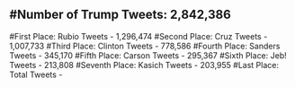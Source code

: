 #Number of Trump Tweets: 2,842,386
---
#First Place: Rubio Tweets - 1,296,474
#Second Place: Cruz Tweets - 1,007,733
#Third Place: Clinton Tweets - 778,586
#Fourth Place: Sanders Tweets - 345,170
#Fifth Place: Carson Tweets - 295,367
#Sixth Place: Jeb! Tweets - 213,808
#Seventh Place: Kasich Tweets - 203,955
#Last Place: Total Tweets -  
